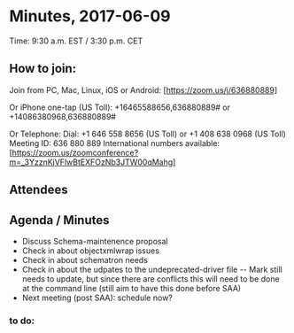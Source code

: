 # Minutes, 2017-06-09
Time: 9:30 a.m. EST / 3:30 p.m. CET

## How to join:
Join from PC, Mac, Linux, iOS or Android: [https://zoom.us/j/636880889]

Or iPhone one-tap (US Toll):  +16465588656,636880889# or +14086380968,636880889#

Or Telephone:
    Dial: +1 646 558 8656 (US Toll) or +1 408 638 0968 (US Toll)
    Meeting ID: 636 880 889
    International numbers available:[https://zoom.us/zoomconference?m=_3YzznKjVFlwBtEXFOzNb3JTW00qMahg]



## Attendees

## Agenda / Minutes
- Discuss Schema-maintenence proposal
- Check in about objectxmlwrap issues
- Check in about schematron needs
- Check in about the udpates to the undeprecated-driver file
-- Mark still needs to update, but since there are conflicts this will need to be done at the command line (still aim to have this done before SAA)
- Next meeting (post SAA): schedule now?

### to do: